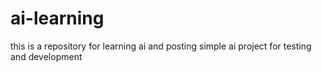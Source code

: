 # ai-learning
this is a repository for learning ai and posting simple ai project for testing and development

